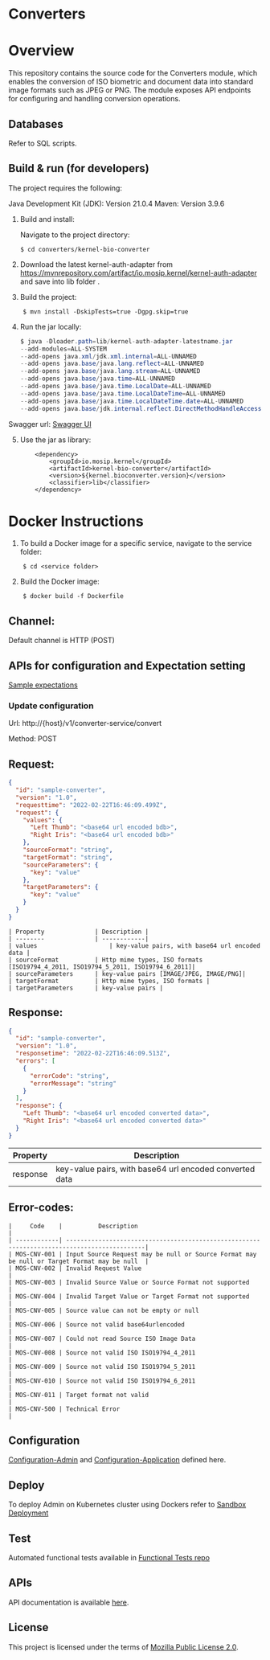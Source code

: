 # Converters


# Overview

This repository contains the source code for the Converters module, which enables the conversion of ISO biometric and document data into standard image formats such as JPEG or PNG. The module exposes API endpoints for configuring and handling conversion operations.

## Databases
Refer to SQL scripts.

## Build & run (for developers)

The project requires the following:

Java Development Kit (JDK): Version 21.0.4
Maven: Version 3.9.6

1. Build and install:
   
    Navigate to the project directory:

    ```shell
    $ cd converters/kernel-bio-converter
    ```

2. Download the latest kernel-auth-adapter from https://mvnrepository.com/artifact/io.mosip.kernel/kernel-auth-adapter and save into lib folder .

3. Build the project:

```shell
    $ mvn install -DskipTests=true -Dgpg.skip=true
```
4. Run the jar locally:

    ```java
    $ java -Dloader.path=lib/kernel-auth-adapter-latestname.jar 
    --add-modules=ALL-SYSTEM 
    --add-opens java.xml/jdk.xml.internal=ALL-UNNAMED 
    --add-opens java.base/java.lang.reflect=ALL-UNNAMED 
    --add-opens java.base/java.lang.stream=ALL-UNNAMED 
    --add-opens java.base/java.time=ALL-UNNAMED
    --add-opens java.base/java.time.LocalDate=ALL-UNNAMED 
    --add-opens java.base/java.time.LocalDateTime=ALL-UNNAMED 
    --add-opens java.base/java.time.LocalDateTime.date=ALL-UNNAMED 
    --add-opens java.base/jdk.internal.reflect.DirectMethodHandleAccessor=ALL-UNNAMED  -jar target/latestjarname.jar.
    ```
Swagger url: [Swagger UI](http://localhost:8098/v1/converter-service/swagger-ui/index.html)

5. Use the jar as library:
	```maven
		<dependency>
			<groupId>io.mosip.kernel</groupId>
			<artifactId>kernel-bio-converter</artifactId>
			<version>${kernel.bioconverter.version}</version>
			<classifier>lib</classifier>
		</dependency>
	```


# Docker Instructions

1. To build a Docker image for a specific service, navigate to the service folder:

```shell
    $ cd <service folder>
```

2. Build the Docker image:

```shell
    $ docker build -f Dockerfile
```

        
## Channel:
Default channel is HTTP (POST)

## APIs for configuration and Expectation setting
[Sample expectations](./docs/sampleExpectations.md)

### Update configuration

Url: http://{host}/v1/converter-service/convert

Method: POST

## Request:

```json
{
  "id": "sample-converter",
  "version": "1.0",
  "requesttime": "2022-02-22T16:46:09.499Z",
  "request": {
    "values": {
      "Left Thumb": "<base64 url encoded bdb>",
      "Right Iris": "<base64 url encoded bdb>"
    },
    "sourceFormat": "string",
    "targetFormat": "string",
    "sourceParameters": {
      "key": "value"
    },
    "targetParameters": {
      "key": "value"
    }
  }
}
```

```
| Property 				| Description |
| -------- 				| ------------|
| values 					| key-value pairs, with base64 url encoded data |
| sourceFormat 			| Http mime types, ISO formats [ISO19794_4_2011, ISO19794_5_2011, ISO19794_6_2011]|
| sourceParameters 		| key-value pairs [IMAGE/JPEG, IMAGE/PNG]|
| targetFormat 			| Http mime types, ISO formats |
| targetParameters 		| key-value pairs |
```

## Response:
```json
{
  "id": "sample-converter",
  "version": "1.0",
  "responsetime": "2022-02-22T16:46:09.513Z",
  "errors": [
    {
      "errorCode": "string",
      "errorMessage": "string"
    }
  ],
  "response": {
    "Left Thumb": "<base64 url encoded converted data>",
    "Right Iris": "<base64 url encoded converted data>"
  }
}
```

| Property | Description |
| -------- | ------------|
| response | key-value pairs, with base64 url encoded converted data |

## Error-codes:
```
|     Code    |          Description                  	                                                    |
| ------------| --------------------------------------------------------------------------------------------|
| MOS-CNV-001 | Input Source Request may be null or Source Format may be null or Target Format may be null	|
| MOS-CNV-002 | Invalid Request Value	                                                                    |
| MOS-CNV-003 | Invalid Source Value or Source Format not supported					                        |
| MOS-CNV-004 | Invalid Target Value or Target Format not supported					                        |
| MOS-CNV-005 | Source value can not be empty or null					                                    |
| MOS-CNV-006 | Source not valid base64urlencoded					                                        |
| MOS-CNV-007 | Could not read Source ISO Image Data				                                        |
| MOS-CNV-008 | Source not valid ISO ISO19794_4_2011				                                        |
| MOS-CNV-009 | Source not valid ISO ISO19794_5_2011					                                    |
| MOS-CNV-010 | Source not valid ISO ISO19794_6_2011					                                    |
| MOS-CNV-011 | Target format not valid 																	|
| MOS-CNV-500 | Technical Error																				|
```


## Configuration

[Configuration-Admin](https://github.com/mosip/mosip-config/blob/develop/admin-default.properties) and [Configuration-Application](https://github.com/mosip/mosip-config/blob/develop/application-default.properties) defined here.

## Deploy
To deploy Admin on Kubernetes cluster using Dockers refer to [Sandbox Deployment](https://docs.mosip.io/1.2.0/deployment/sandbox-deploymen)

## Test
Automated functional tests available in [Functional Tests repo](https://github.com/mosip/mosip-functional-tests)

## APIs
API documentation is available [here](https://mosip.github.io/documentation/).

## License
This project is licensed under the terms of [Mozilla Public License 2.0](LICENSE).